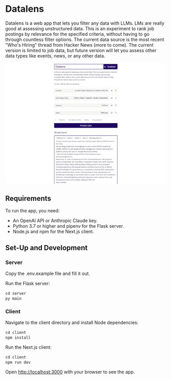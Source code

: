 # Datalens

Datalens is a web app that lets you filter any data with LLMs.
LMs are really good at assessing unstructured data. This is an experiment to rank job postings by
relevance for the specified criteria, without having to go through countless filter options.
The current data source is the most recent "Who's Hiring" thread from Hacker News (more to come).
The current version is limited to job data, but future version will let you assess other data types like events, news,
or any other data.

![Datalens Preview](https://github.com/AdrianKrebs/datalens/blob/master/client/public/preview.png)

## Requirements

To run the app, you need:

- An OpenAI API or Anthropic Claude key.
- Python 3.7 or higher and pipenv for the Flask server.
- Node.js and npm for the Next.js client.

## Set-Up and Development

### Server

Copy the .env.example file and fill it out.

Run the Flask server:

```
cd server
py main
```

### Client

Navigate to the client directory and install Node dependencies:

```
cd client
npm install
```

Run the Next.js client:

```
cd client
npm run dev
```

Open [http://localhost:3000](http://localhost:3000) with your browser to see the app.


